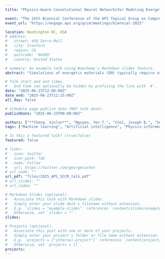 ```yaml
---
title: "Physics-Aware Convolutional Neural Networksfor Modeling Energetic Material in the Weak Shock Regime"

event: "The 24th Biennial Conference of the APS Topical Group on Compression of Condensed Matter (APS GCCM 2025)"
event_url: "https://engage.aps.org/gccm/meetings/biennial-2025"

location: Washington DC, USA
# address:
#   street: 450 Serra Mall
#   city: Stanford
#   region: CA
#   postcode: '94305'
#   country: United States

# summary: An example talk using Wowchemy's Markdown slides feature.
abstract: "Simulations of energetic materials (EM) typically require vast computational resources due to the extreme dynamics such as strong shocks and nonlinear reactions. Artificial Intelligence (AI) has been shown to be capable of reduction in computation time by thousand folds with minimal impact on accuracy. While previous research in AI acceleration were focused on strong shock loading conditions, there is little work on weak-to-moderate shocks, crucial for safe storage, handling, and understanding deflagration-to-detonation transitions. This work promotes a novel deep learning algorithm, Physics-aware Recurrent Convolutional Neural Network (PARCv2), capable of modeling EM thermo-mechanics in weak shock regimes. We show that the model is capable of predicting shock patterns, hotspot formation, and shear band formation to high accuracy, as well generalizing into unseen initial conditions. We explore the model's limitations of reduced accuracy in finer details or low impact velocity, and propose a number of avenues of improvements that would guide designs of more accurate and efficient physics-informed machine learning models."

# Talk start and end times.
#   End time can optionally be hidden by prefixing the line with `#`.
date: "2025-06-23T12:00:00Z"
date_end: "2025-06-23T12:15:00Z"
all_day: false

# Schedule page publish date (NOT talk date).
publishDate: "2025-06-23T00:00:00Z"

authors: ["**Cheng, Xinlun**", "Nguyen, Yen T.", "Choi, Joseph B.", "Seshadri, Pradeep", "Verma, Mayank", "Udaykumar, H.S.", "Baek, Stephen"]
tags: ["Machine learning", "Artificial intelligence", "Physics-informed machine learning", "Data-driven modeling", "Reactive materials", "AI4Science"]

# Is this a featured talk? (true/false)
featured: false

# links:
# - icon: twitter
#   icon_pack: fab
#   name: Follow
#   url: https://twitter.com/georgecushen
# url_code: ""
url_pdf: "files/2025_APS_SCCM_talk.pdf"
# url_slides: ""
# url_video: ""

# Markdown Slides (optional).
#   Associate this talk with Markdown slides.
#   Simply enter your slide deck's filename without extension.
#   E.g. `slides = "example-slides"` references `content/slides/example-slides.md`.
#   Otherwise, set `slides = ""`.
slides: 

# Projects (optional).
#   Associate this post with one or more of your projects.
#   Simply enter your project's folder or file name without extension.
#   E.g. `projects = ["internal-project"]` references `content/project/deep-learning/index.md`.
#   Otherwise, set `projects = []`.
projects:
---
```



